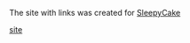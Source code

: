 The site with links was created for [SleepyCake](https://www.twitch.tv/sleepycake_)

[site](https://sleepycake.ru)
